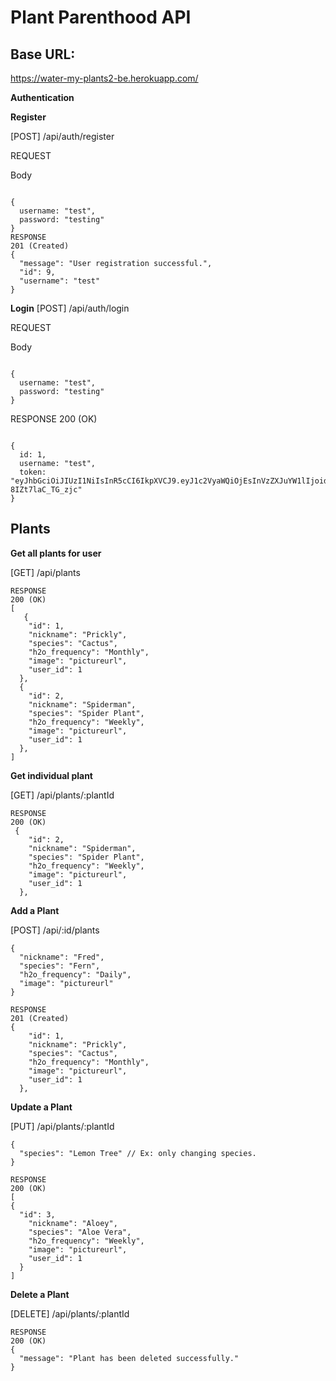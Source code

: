 # **Plant Parenthood API**

## **Base URL:**
https://water-my-plants2-be.herokuapp.com/

**Authentication**

**Register**

[POST] /api/auth/register

REQUEST

Body

	

```

{
  username: "test",
  password: "testing"
}
RESPONSE
201 (Created)
{
  "message": "User registration successful.",
  "id": 9,
  "username": "test"
}
```
**Login**
[POST] /api/auth/login

REQUEST

Body



```

{
  username: "test",
  password: "testing"
}
```

RESPONSE
200 (OK)
```

{
  id: 1,
  username: "test",
  token: "eyJhbGciOiJIUzI1NiIsInR5cCI6IkpXVCJ9.eyJ1c2VyaWQiOjEsInVzZXJuYW1lIjoidGVzdCIsImlhdCI6MTU4MzExODAzNiwiZXhwIjoxNTg0MzI3NjM2fQ.Yd5JCaZJ6cDhGFwSgd1NoOyJ4E4-8IZt7laC_TG_zjc"
}
```
## **Plants**

**Get all plants for user**

[GET] /api/plants


```
RESPONSE
200 (OK)
[
   {
    "id": 1,
    "nickname": "Prickly",
    "species": "Cactus",
    "h2o_frequency": "Monthly",
    "image": "pictureurl",
    "user_id": 1
  },
  {
    "id": 2,
    "nickname": "Spiderman",
    "species": "Spider Plant",
    "h2o_frequency": "Weekly",
    "image": "pictureurl",
    "user_id": 1
  },
]
```
**Get individual plant**

[GET] /api/plants/:plantId

```
RESPONSE
200 (OK)
 {
    "id": 2,
    "nickname": "Spiderman",
    "species": "Spider Plant",
    "h2o_frequency": "Weekly",
    "image": "pictureurl",
    "user_id": 1
  },
```
**Add a Plant**

[POST] /api/:id/plants


```
{
  "nickname": "Fred",
  "species": "Fern",
  "h2o_frequency": "Daily",
  "image": "pictureurl"
}
```
```
RESPONSE
201 (Created)
{
    "id": 1,
    "nickname": "Prickly",
    "species": "Cactus",
    "h2o_frequency": "Monthly",
    "image": "pictureurl",
    "user_id": 1
  },
```
**Update a Plant**

[PUT] /api/plants/:plantId



```
{
  "species": "Lemon Tree" // Ex: only changing species.
}
```
```
RESPONSE
200 (OK)
[
{
  "id": 3,
    "nickname": "Aloey",
    "species": "Aloe Vera",
    "h2o_frequency": "Weekly",
    "image": "pictureurl",
    "user_id": 1
  }
]
```
**Delete a Plant**

[DELETE] /api/plants/:plantId



```
RESPONSE
200 (OK)
{
  "message": "Plant has been deleted successfully."
}